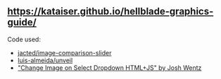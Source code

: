 ## https://kataiser.github.io/hellblade-graphics-guide/
Code used:
- [jacted/image-comparison-slider](https://github.com/jacted/image-comparison-slider)
- [luis-almeida/unveil](https://github.com/luis-almeida/unveil)
- ["Change Image on Select Dropdown HTML+JS" by Josh Wentz](https://joshwentz.blogspot.com/2015/02/change-image-on-select-dropdown-htmljs.html)
